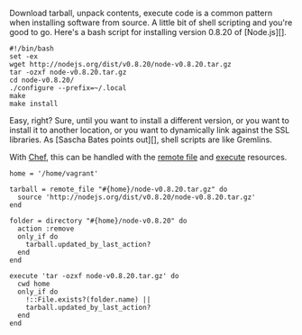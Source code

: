 <!--
title: Chaining events in Chef
created: 24 February 2013 - 1:30 pm
updated: 24 February 2013 - 1:30 pm
publish: 26 February 2013
slug: chef-events
tags: coding, chef
-->

Download tarball, unpack contents, execute code is a common pattern when
installing software from source. A little bit of shell scripting and you're
good to go. Here's a bash script for installing version 0.8.20 of [Node.js][].

    #!/bin/bash
    set -ex
    wget http://nodejs.org/dist/v0.8.20/node-v0.8.20.tar.gz
    tar -ozxf node-v0.8.20.tar.gz
    cd node-v0.8.20/
    ./configure --prefix=~/.local
    make
    make install

Easy, right? Sure, until you want to install a different version, or you want to
install it to another location, or you want to dynamically link against the SSL
libraries. As [Sascha Bates points out][], shell scripts are like Gremlins.

With [Chef][], this can be handled with the [remote file][] and [execute][]
resources.

    home = '/home/vagrant'

    tarball = remote_file "#{home}/node-v0.8.20.tar.gz" do
      source 'http://nodejs.org/dist/v0.8.20/node-v0.8.20.tar.gz'
    end

    folder = directory "#{home}/node-v0.8.20" do
      action :remove
      only_if do
        tarball.updated_by_last_action?
      end
    end

    execute 'tar -ozxf node-v0.8.20.tar.gz' do
      cwd home
      only_if do
        !::File.exists?(folder.name) ||
        tarball.updated_by_last_action?
      end
    end


[gremlins]: http://blog.brattyredhead.com/blog/2012/12/13/shell-scripts-are-like-gremlins/ "Sascha Bates (Bratty Redhead): Shell Scripts Are Like Gremlins"
[Chef]: http://opscode.com/chef "Various (Opscode): Chef is an open-source automation platform built to address the hardest infrastructure challenges on the planet."
[remote file]: http://docs.opscode.com/chef/resources.html#remote-file "Various (Opscode): The remote_file resource is used to transfer a file from a remote location."
[execute ]: http://docs.opscode.com/chef/resources.html#execute "Various (Opscode): The remote_file resource is used to transfer a file from a remote location."
